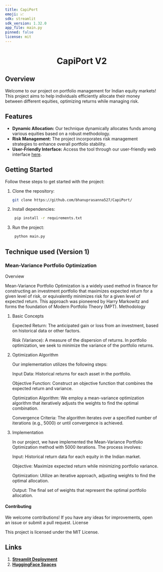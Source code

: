 ```yaml
---
title: CapiPort
emoji: 📈
sdk: streamlit
sdk_version: 1.32.0
app_file: main.py
pinned: false
license: mit
---
```


# <center>CapiPort V2</center>


## Overview

Welcome to our project on portfolio management for Indian equity markets! This project aims to help individuals efficiently allocate their money between different equities, optimizing returns while managing risk.

## Features

- **Dynamic Allocation:** Our technique dynamically allocates funds among various equities based on a robust methodology.
- **Risk Management:** The project incorporates risk management strategies to enhance overall portfolio stability.
- **User-Friendly Interface:** Access the tool through our user-friendly web interface [here](https://huggingface.co/spaces/bhanuprasanna527/CapiPort).

## Getting Started

Follow these steps to get started with the project:

1. Clone the repository:

   ```bash
   git clone https://github.com/bhanuprasanna527/CapiPort/

2. Install dependencies:
   ```bash
    pip install -r requirements.txt

3. Run the project:
   ```bash
    python main.py

## Technique used (Version 1) 
###  Mean-Variance Portfolio Optimization
Overview

Mean-Variance Portfolio Optimization is a widely used method in finance for constructing an investment portfolio that maximizes expected return for a given level of risk, or equivalently minimizes risk for a given level of expected return. This approach was pioneered by Harry Markowitz and forms the foundation of Modern Portfolio Theory (MPT).
Methodology
1. Basic Concepts

   Expected Return: The anticipated gain or loss from an investment, based on historical data or other factors.

   Risk (Variance): A measure of the dispersion of returns. In portfolio optimization, we seek to minimize the variance of the portfolio returns.

3. Optimization Algorithm
   
   Our implementation utilizes the following steps:

   Input Data: Historical returns for each asset in the portfolio.

   Objective Function: Construct an objective function that combines the expected return and variance.

   Optimization Algorithm: We employ a mean-variance optimization algorithm that iteratively adjusts the weights to find the optimal combination.

   Convergence Criteria: The algorithm iterates over a specified number of iterations (e.g., 5000) or until convergence is achieved.

4. Implementation

   In our project, we have implemented the Mean-Variance Portfolio Optimization method with 5000 iterations. The process involves:

   Input: Historical return data for each equity in the Indian market.

   Objective: Maximize expected return while minimizing portfolio variance.

   Optimization: Utilize an iterative approach, adjusting weights to find the optimal allocation.

   Output: The final set of weights that represent the optimal portfolio allocation.

#### Contributing
We welcome contributions! If you have any ideas for improvements, open an issue or submit a pull request.
License

This project is licensed under the MIT License.

## Links
1. **[Streamlit Deployment](https://capiport.streamlit.app/)**
2. **[HuggingFace Spaces](https://huggingface.co/spaces/sankhyikii/CapiPort)**
